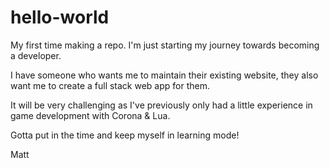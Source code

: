 # hello-world
My first time making a repo. I'm just starting my journey towards becoming a developer.

I have someone who wants me to maintain their existing website, they also want me to create a full stack web app for them.

It will be very challenging as I've previously only had a little experience in game development with Corona & Lua.

Gotta put in the time and keep myself in learning mode!

Matt
